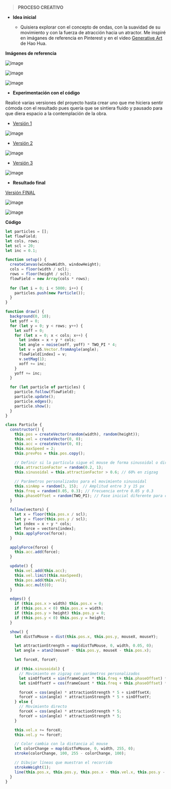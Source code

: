  > **PROCESO CREATIVO**

* **Idea inicial**
  
  * Quisiera explorar con el concepto de ondas, con la suavidad de su movimiento y con la fuerza de atracción hacia un atractor. Me inspiré en imáganes de referencia en Pinterest y en el video [Generative Art](https://www.youtube.com/watch?v=qtPi0JvmWbs) de Hao Hua.

**Imágenes de referencia**

![image](https://github.com/user-attachments/assets/5c0668e9-b3c4-4110-9037-6809de33805b)

![image](https://github.com/user-attachments/assets/40452e6b-d5e6-42de-ac63-fc8b0a5cddaf)

![image](https://github.com/user-attachments/assets/22f753fc-ac0a-4177-b3ff-c0e35c0844b0)

* **Experimentación con el código**
  
Realicé varias versiones del proyecto hasta crear uno que me hiciera sentir cómoda con el resultado pues quería que se sintiera fluido y pausado para que diera espacio a la contemplación de la obra.
 
  * [Versión 1](https://editor.p5js.org/WatermelonSuggar/sketches/7xBKGM9Bg)
 
  ![image](https://github.com/user-attachments/assets/535f76b6-b3ad-431d-b4fb-b34e0b8ec613)

  * [Versión 2](https://editor.p5js.org/WatermelonSuggar/sketches/9GmYl6kcj)

  ![image](https://github.com/user-attachments/assets/d0af7394-8294-4c23-a6d6-b47fbfb06a71)

  * [Versión 3](https://editor.p5js.org/WatermelonSuggar/sketches/O8e_XuJgW)

   ![image](https://github.com/user-attachments/assets/2415ed9a-e7bd-4192-93cd-5082e2a37df9)



* **Resultado final**

[Versión FINAL](https://editor.p5js.org/WatermelonSuggar/sketches/iPXaAoNYK)
 
![image](https://github.com/user-attachments/assets/a95f6fe4-e58a-4c3a-a83a-3b12b5ad4753)

![image](https://github.com/user-attachments/assets/eac19b75-e443-45b4-a7a5-28f4236ce0a5)



**Código**

```js
let particles = [];
let flowField;
let cols, rows;
let scl = 20;
let inc = 0.1;

function setup() {
  createCanvas(windowWidth, windowHeight);
  cols = floor(width / scl);
  rows = floor(height / scl);
  flowField = new Array(cols * rows);
  
  for (let i = 0; i < 5000; i++) {
    particles.push(new Particle());
  }
}

function draw() {
  background(0, 10);
  let yoff = 0;
  for (let y = 0; y < rows; y++) {
    let xoff = 0;
    for (let x = 0; x < cols; x++) {
      let index = x + y * cols;
      let angle = noise(xoff, yoff) * TWO_PI * 4;
      let v = p5.Vector.fromAngle(angle);
      flowField[index] = v;
      v.setMag(1);
      xoff += inc;
    }
    yoff += inc;
  }

  for (let particle of particles) {
    particle.follow(flowField);
    particle.update();
    particle.edges();
    particle.show();
  }
}

class Particle {
  constructor() {
    this.pos = createVector(random(width), random(height));
    this.vel = createVector(0, 0);
    this.acc = createVector(0, 0);
    this.maxSpeed = 2;
    this.prevPos = this.pos.copy();
    
    // Definir si la partícula sigue el mouse de forma sinusoidal o directa
    this.attractionFactor = random(0.2, 1);
    this.sinusoidal = this.attractionFactor > 0.6; // 60% en zigzag

    // Parámetros personalizados para el movimiento sinusoidal
    this.sinAmp = random(3, 15);  // Amplitud entre 3 y 15 px
    this.freq = random(0.05, 0.3); // Frecuencia entre 0.05 y 0.3
    this.phaseOffset = random(TWO_PI); // Fase inicial diferente para cada partícula
  }

  follow(vectors) {
    let x = floor(this.pos.x / scl);
    let y = floor(this.pos.y / scl);
    let index = x + y * cols;
    let force = vectors[index];
    this.applyForce(force);
  }

  applyForce(force) {
    this.acc.add(force);
  }

  update() {
    this.vel.add(this.acc);
    this.vel.limit(this.maxSpeed);
    this.pos.add(this.vel);
    this.acc.mult(0);
  }

  edges() {
    if (this.pos.x > width) this.pos.x = 0;
    if (this.pos.x < 0) this.pos.x = width;
    if (this.pos.y > height) this.pos.y = 0;
    if (this.pos.y < 0) this.pos.y = height;
  }

  show() {
    let distToMouse = dist(this.pos.x, this.pos.y, mouseX, mouseY);

    let attractionStrength = map(distToMouse, 0, width, 0.05, 0);
    let angle = atan2(mouseY - this.pos.y, mouseX - this.pos.x);

    let forceX, forceY;

    if (this.sinusoidal) {
      // Movimiento en zigzag con parámetros personalizados
      let sinOffsetX = sin(frameCount * this.freq + this.phaseOffset) * this.sinAmp;
      let sinOffsetY = cos(frameCount * this.freq + this.phaseOffset) * this.sinAmp;

      forceX = cos(angle) * attractionStrength * 5 + sinOffsetX;
      forceY = sin(angle) * attractionStrength * 5 + sinOffsetY;
    } else {
      // Movimiento directo
      forceX = cos(angle) * attractionStrength * 5;
      forceY = sin(angle) * attractionStrength * 5;
    }

    this.vel.x += forceX;
    this.vel.y += forceY;

    // Color cambia con la distancia al mouse
    let colorChange = map(distToMouse, 0, width, 255, 0);
    stroke(colorChange, 100, 255 - colorChange, 100);

    // Dibujar líneas que muestran el recorrido
    strokeWeight(1);
    line(this.pos.x, this.pos.y, this.pos.x - this.vel.x, this.pos.y - this.vel.y);
  }
}

```
